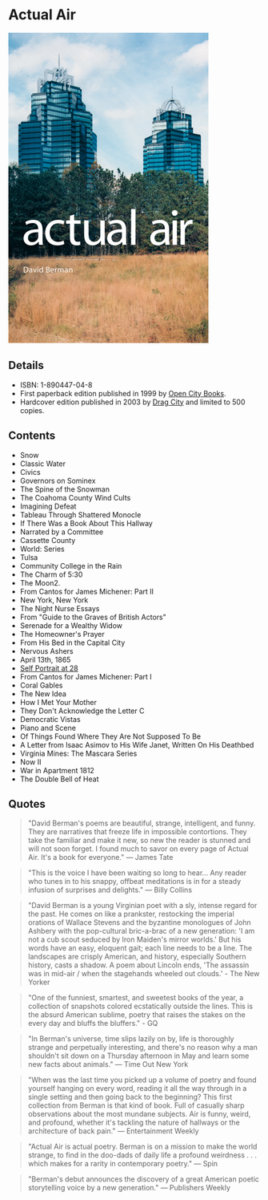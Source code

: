 Actual Air
==========

![Actual Air Cover](actual-air.jpg)

Details
-------

- ISBN: 1-890447-04-8 
- First paperback edition published in 1999 by [Open City Books](http://opencity.org/books/actual-air).
- Hardcover edition published in 2003 by [Drag City](http://www.dragcity.com/products/actual-air) and limited to 500 copies.

Contents
--------

- Snow
- Classic Water
- Civics
- Governors on Sominex
- The Spine of the Snowman
- The Coahoma County Wind Cults
- Imagining Defeat
- Tableau Through Shattered Monocle
- If There Was a Book About This Hallway
- Narrated by a Committee
- Cassette County
- World: Series
- Tulsa
- Community College in the Rain
- The Charm of 5:30
- The Moon2.
- From Cantos for James Michener: Part II
- New York, New York
- The Night Nurse Essays
- From "Guide to the Graves of British Actors"
- Serenade for a Wealthy Widow
- The Homeowner's Prayer
- From His Bed in the Capital City
- Nervous Ashers
- April 13th, 1865
- [Self Portrait at 28](/poems/self-portrait-at-28.md)
- From Cantos for James Michener: Part I
- Coral Gables
- The New Idea
- How I Met Your Mother
- They Don't Acknowledge the Letter C
- Democratic Vistas
- Piano and Scene
- Of Things Found Where They Are Not Supposed To Be
- A Letter from Isaac Asimov to His Wife Janet, Written On His Deathbed
- Virginia Mines: The Mascara Series
- Now II
- War in Apartment 1812
- The Double Bell of Heat 

Quotes
------

> "David Berman's poems are beautiful, strange, intelligent, and funny. They are narratives that freeze life in impossible contortions. They take the familiar and make it new, so new the reader is stunned and will not soon forget. I found much to savor on every page of Actual Air. It's a book for everyone." — James Tate

> "This is the voice I have been waiting so long to hear... Any reader who tunes in to his snappy, offbeat meditations is in for a steady infusion of surprises and delights." — Billy Collins

> "David Berman is a young Virginian poet with a sly, intense regard for the past. He comes on like a prankster, restocking the imperial orations of Wallace Stevens and the byzantine monologues of John Ashbery with the pop-cultural bric-a-brac of a new generation: 'I am not a cub scout seduced by Iron Maiden's mirror worlds.' But his words have an easy, eloquent gait; each line needs to be a line. The landscapes are crisply American, and history, especially Southern history, casts a shadow. A poem about Lincoln ends, 'The assassin was in mid-air / when the stagehands wheeled out clouds.' - The New Yorker

> "One of the funniest, smartest, and sweetest books of the year, a collection of snapshots colored ecstatically outside the lines. This is the absurd American sublime, poetry that raises the stakes on the every day and bluffs the bluffers." - GQ

> "In Berman's universe, time slips lazily on by, life is thoroughly strange and perpetually interesting, and there's no reason why a man shouldn't sit down on a Thursday afternoon in May and learn some new facts about animals." — Time Out New York

> "When was the last time you picked up a volume of poetry and found yourself hanging on every word, reading it all the way through in a single setting and then going back to the beginning? This first collection from Berman is that kind of book. Full of casually sharp observations about the most mundane subjects. Air is funny, weird, and profound, whether it's tackling the nature of hallways or the architecture of back pain." — Entertainment Weekly

> "Actual Air is actual poetry. Berman is on a mission to make the world strange, to find in the doo-dads of daily life a profound weirdness . . . which makes for a rarity in contemporary poetry." — Spin

> "Berman's debut announces the discovery of a great American poetic storytelling voice by a new generation." — Publishers Weekly